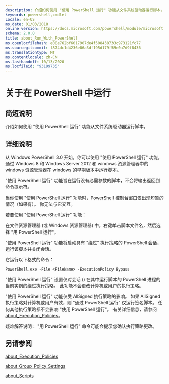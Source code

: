 ```yaml
---
description: 介绍如何使用 "使用 PowerShell 运行" 功能从文件系统驱动器运行脚本。
keywords: powershell,cmdlet
Locale: en-US
ms.date: 01/03/2018
online version: https://docs.microsoft.com/powershell/module/microsoft.powershell.core/about/about_run_with_powershell?view=powershell-6&WT.mc_id=ps-gethelp
schema: 2.0.0
title: about_Run_With_PowerShell
ms.openlocfilehash: e08e762bf6017907de4f508438733c973121fc77
ms.sourcegitcommit: f874dc1d4236e06a3df195d179f59e0a7d9f8436
ms.translationtype: MT
ms.contentlocale: zh-CN
ms.lasthandoff: 10/13/2020
ms.locfileid: "93199735"
---
```

# <a name="about-run-with-powershell"></a>关于在 PowerShell 中运行

## <a name="short-description"></a>简短说明
介绍如何使用 "使用 PowerShell 运行" 功能从文件系统驱动器运行脚本。

## <a name="long-description"></a>详细说明

从 Windows PowerShell 3.0 开始，你可以使用 "使用 PowerShell 运行" 功能，通过 Windows 8 和 Windows Server 2012 和 windows 资源管理器中的 windows 资源管理器在 windows 的早期版本中运行脚本。

"使用 PowerShell 运行" 功能旨在运行没有必需参数的脚本，不会将输出返回到命令提示符。

当你使用 "使用 PowerShell 运行" 功能时，PowerShell 控制台窗口仅出现短暂的情况（如果有）。 你无法与它交互。

若要使用 "使用 PowerShell 运行" 功能：

在文件资源管理器 (或 Windows 资源管理器) 中，右键单击脚本文件名，然后选择 "用 PowerShell 运行"。

"使用 PowerShell 运行" 功能将启动具有 "绕过" 执行策略的 PowerShell 会话，运行该脚本并关闭会话。

它运行以下格式的命令：

```
PowerShell.exe -File <FileName> -ExecutionPolicy Bypass
```

"使用 PowerShell 运行" 设置仅对会话 () 在其中运行脚本的 PowerShell 进程的当前实例的绕过执行策略。
此功能不会更改计算机或用户的执行策略。

"使用 PowerShell 运行" 功能仅受 AllSigned 执行策略的影响。 如果 AllSigned 执行策略对计算机或用户有效，则 "通过 PowerShell 运行" 仅运行签名脚本。 任何其他执行策略都不会影响 "使用 PowerShell 运行"。 有关详细信息，请参阅 [about_Execution_Policies](about_Execution_Policies.md)。

疑难解答说明： "用 PowerShell 运行" 命令可能会提示您确认执行策略更改。

## <a name="see-also"></a>另请参阅

[about_Execution_Policies](about_Execution_Policies.md)

[about_Group_Policy_Settings](about_Group_Policy_Settings.md)

[about_Scripts](about_Scripts.md)
